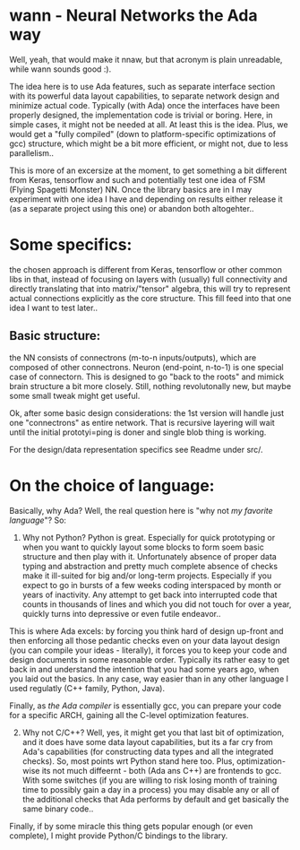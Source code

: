 # wann - Neural Networks the Ada way
Well, yeah, that would make it nnaw, but that acronym is plain unreadable, while wann
sounds good :).

The idea here is to use Ada features, such as separate interface section with its
powerful data layout capabilities, to separate network design and minimize actual code.
Typically (with Ada) once the interfaces have been properly designed, the implementation
code is trivial or boring. Here, in simple cases, it might not be needed at all. At least
this is the idea. Plus, we would get a "fully compiled" (down to platform-specific
optimizations of gcc) structure, which might be a bit more efficient, or might not, due
to less parallelism..

This is more of an excersize at the moment, to get something a bit different from Keras,
tensorflow and such and potentially test one idea of FSM (Flying Spagetti Monster) NN.
Once the library basics are in I may experiment with one idea I have and depending on
results either release it (as a separate project using this one) or abandon both
altogehter..

# Some specifics:
the chosen approach is different from Keras, tensorflow or other common
libs in that, instead of focusing on layers with (usually) full connectivity and directly
translating that into matrix/"tensor" algebra, this will try to represent actual
connections explicitly as the core structure. This fill feed into that one idea I want to
test later..

## Basic structure:
the NN consists of connectrons (m-to-n inputs/outputs), which are
composed of other connectrons. Neuron (end-point, n-to-1) is one special
case of connectorn. This is designed to go "back to the roots" and mimick brain structure
a bit more closely. Still, nothing revolutonally new, but maybe some small tweak might
get useful.

Ok, after some basic design considerations: the 1st version will handle just one
"connectrons" as entire network. That is recursive layering will wait until the initial
prototyi=ping is doner and single blob thing is working.

For the design/data representation specifics see Readme under src/.

# On the choice of language:
Basically, why Ada? Well, the real question here is "why not *my favorite language*"?
So:

1. Why not Python?
Python is great. Especially for quick prototyping or when you want to quickly layout some
blocks to form soem basic structure and then play with it. Unfortunately absence of
proper data typing and abstraction and pretty much complete absence of checks make it
ill-suited for big and/or long-term projects. Especially if you expect to go in bursts of
a few weeks coding interspaced by month or years of inactivity. Any attempt to get back
into interrupted code that counts in thousands of lines and which you did not touch for
over a year, quickly turns into depressive or even futile endeavor..

This is where Ada excels: by forcing you think hard of design up-front and then enforcing
all those pedantic checks even on your data layout design (you can compile your ideas -
literally), it forces you to keep your code and design documents in some reasonable
order. Typically its rather easy to get back in and understand the intention that you had
some years ago, when you laid out the basics. In any case, way easier than in any other
language I used regulatly (C++ family, Python, Java).

Finally, as *the Ada compiler* is essentially gcc, you can prepare your code for a
specific ARCH, gaining all the C-level optimization features.

2. Why not C/C++?
Well, yes, it might get you that last bit of optimization, and it does have some data
layout capabilities, but its a far cry from Ada's capabilities (for constructing data
types and all the integrated checks). So, most points wrt Python stand here too. Plus,
optimization-wise its not much diffeernt - both (Ada ans C++) are frontends to gcc. With
some switches (if you are willing to risk losing month of training time to possibly gain
a day in a process) you may disable any or all of the additional checks that Ada performs
by default and get basically the same binary code..


Finally, if by some miracle this thing gets popular enough (or even complete), I might
provide Python/C bindings to the library.

